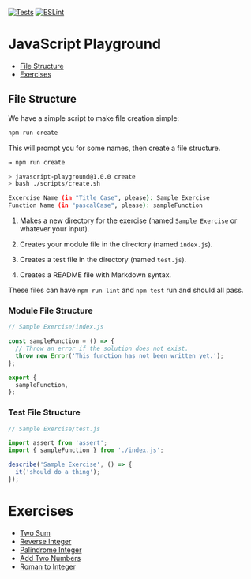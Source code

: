 [![Tests](https://github.com/amajor/javascript-playground/actions/workflows/tests.yml/badge.svg)](https://github.com/amajor/javascript-playground/actions/workflows/tests.yml)
[![ESLint](https://github.com/amajor/javascript-playground/actions/workflows/lint.yml/badge.svg)](https://github.com/amajor/javascript-playground/actions/workflows/lint.yml)

# JavaScript Playground

* [File Structure](#file-structure)
* [Exercises](#exercises)

## File Structure

We have a simple script to make file creation simple:

```bash
npm run create
```

This will prompt you for some names, then create a file structure.

```bash
→ npm run create

> javascript-playground@1.0.0 create
> bash ./scripts/create.sh

Excercise Name (in "Title Case", please): Sample Exercise
Function Name (in "pascalCase", please): sampleFunction
```

1. Makes a new directory for the exercise (named `Sample Exercise` or whatever your input).

2. Creates your module file in the directory (named `index.js`).

3. Creates a test file in the directory (named `test.js`).

4. Creates a README file with Markdown syntax.

These files can have `npm run lint` and `npm test` run and should all pass.

### Module File Structure

```js
// Sample Exercise/index.js

const sampleFunction = () => {
  // Throw an error if the solution does not exist.
  throw new Error('This function has not been written yet.');
};

export {
  sampleFunction,
};
```

### Test File Structure

```js
// Sample Exercise/test.js

import assert from 'assert';
import { sampleFunction } from './index.js';

describe('Sample Exercise', () => {
  it('should do a thing');
});
```

# Exercises

* [Two Sum](./Two%20Sum)
* [Reverse Integer](./Reverse%20Integer)
* [Palindrome Integer](./Palindrome%20Integer)
* [Add Two Numbers](./Add%20Two%20Numbers)
* [Roman to Integer](./Roman%20to%20Integer)
